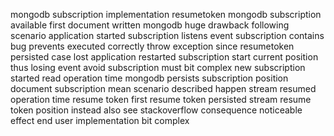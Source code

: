 mongodb subscription implementation resumetoken mongodb subscription available first document written mongodb huge drawback following scenario application started subscription listens event subscription contains bug prevents executed correctly throw exception since resumetoken persisted case lost application restarted subscription start current position thus losing event avoid subscription must bit complex new subscription started read operation time mongodb persists subscription position document subscription mean scenario described happen stream resumed operation time resume token first resume token persisted stream resume token position instead also see stackoverflow consequence noticeable effect end user implementation bit complex